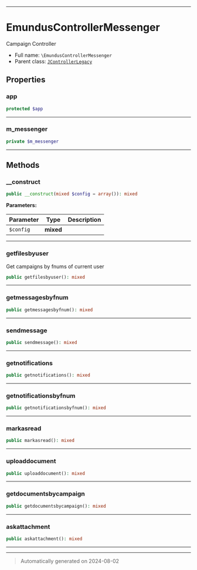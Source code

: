 ***

# EmundusControllerMessenger

Campaign Controller



* Full name: `\EmundusControllerMessenger`
* Parent class: [`JControllerLegacy`](./JControllerLegacy.md)



## Properties


### app



```php
protected $app
```






***

### m_messenger



```php
private $m_messenger
```






***

## Methods


### __construct



```php
public __construct(mixed $config = array()): mixed
```








**Parameters:**

| Parameter | Type | Description |
|-----------|------|-------------|
| `$config` | **mixed** |  |





***

### getfilesbyuser

Get campaigns by fnums of current user

```php
public getfilesbyuser(): mixed
```












***

### getmessagesbyfnum



```php
public getmessagesbyfnum(): mixed
```












***

### sendmessage



```php
public sendmessage(): mixed
```












***

### getnotifications



```php
public getnotifications(): mixed
```












***

### getnotificationsbyfnum



```php
public getnotificationsbyfnum(): mixed
```












***

### markasread



```php
public markasread(): mixed
```












***

### uploaddocument



```php
public uploaddocument(): mixed
```












***

### getdocumentsbycampaign



```php
public getdocumentsbycampaign(): mixed
```












***

### askattachment



```php
public askattachment(): mixed
```












***


***
> Automatically generated on 2024-08-02
